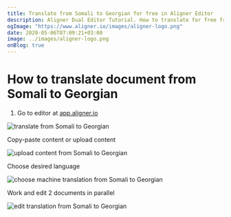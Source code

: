 ```yaml
---
title: Translate from Somali to Georgian for free in Aligner Editor
description: Aligner Dual Editor Tutorial. How to translate for free from Somali to Georgian. Aligner is multilingual document management platform. 
ogImage: "https://www.aligner.io/images/aligner-logo.png"
date: 2020-05-06T07:09:21+03:00
image: ../images/aligner-logo.png
onBlog: true
---
```


# How to translate document from Somali to Georgian

1. Go to editor at [app.aligner.io](https://app.aligner.io "Aligner App web page")

![translate from Somali to Georgian](../aligner-blank-editor.png "translate from Somali to Georgian")

Copy-paste content or upload content

![upload content from Somali to Georgian](../aligner-uploaded-document.png "upload content from Somali to Georgian")

Choose desired language

![choose machine translation from Somali to Georgian](../aligner-language-dropdown.png "choose machine translation from Somali to Georgian")

Work and edit 2 documents in parallel

![edit translation from Somali to Georgian](../aligner-double-sitded-editor.png "edit translation from Somali to Georgian")

